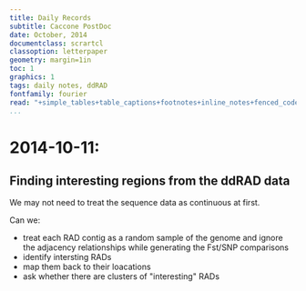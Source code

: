```yaml
---
title: Daily Records
subtitle: Caccone PostDoc
date: October, 2014
documentclass: scrartcl
classoption: letterpaper
geometry: margin=1in
toc: 1
graphics: 1
tags: daily notes, ddRAD
fontfamily: fourier
read: "+simple_tables+table_captions+footnotes+inline_notes+fenced_code_blocks+fenced_code_attributes+fancy_lists+definition_lists+superscript+subscript+tex_math_dollars"
...
```





# 2014-10-11:
## Finding interesting regions from the ddRAD data

We may not need to treat the sequence data as continuous at first.

Can we:

- treat each RAD contig as a random sample of the genome and ignore the adjacency relationships while generating the Fst/SNP comparisons 
- identify intersting RADs
- map them back to their loacations
- ask whether there are clusters of "interesting" RADs
       